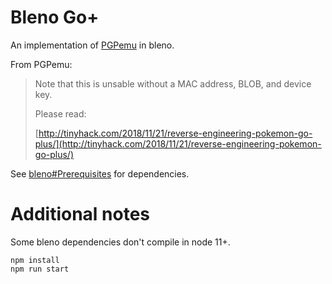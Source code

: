 # Bleno Go+

An implementation of [PGPemu](https://github.com/yohanes/pgpemu) in bleno.

From PGPemu:

> Note that this is unsable without a MAC address, BLOB, and device key.
>
> Please read:
>
> [http://tinyhack.com/2018/11/21/reverse-engineering-pokemon-go-plus/](http://tinyhack.com/2018/11/21/reverse-engineering-pokemon-go-plus/)

See [bleno#Prerequisites](https://github.com/noble/bleno#prerequisites) for dependencies.

# Additional notes

Some bleno dependencies don't compile in node 11+.

```
npm install
npm run start
```
